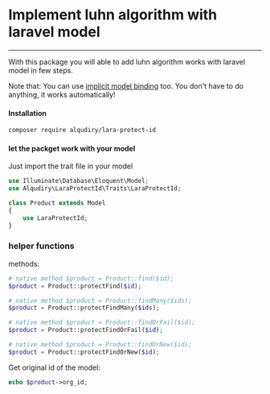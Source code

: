 # Implement luhn algorithm with laravel model
---

With this package you will able to add luhn algorithm works with laravel model in few steps.

Note that: You can use [implicit model binding](https://laravel.com/docs/master/routing#implicit-binding) too. You don't have to do anything, it works automatically!

#### Installation
```bash
composer require alqudiry/lara-protect-id
```

#### let the packget work with your model

Just import the trait file in your model
```php
use Illuminate\Database\Eloquent\Model;
use Alqudiry\LaraProtectId\Traits\LaraProtectId;

class Product extends Model
{
    use LaraProtectId;
}
```

### helper functions

methods:

```php
# native method $product = Product::find($id);
$product = Product::protectFind($id);

# native method $product = Product::findMany($ids);
$product = Product::protectFindMany($ids);

# native method $product = Product::findOrFail($id);
$product = Product::protectFindOrFail($id);

# native method $product = Product::findOrNew($id);
$product = Product::protectFindOrNew($id);
```

Get original id of the model:
```php
echo $product->org_id;
```
